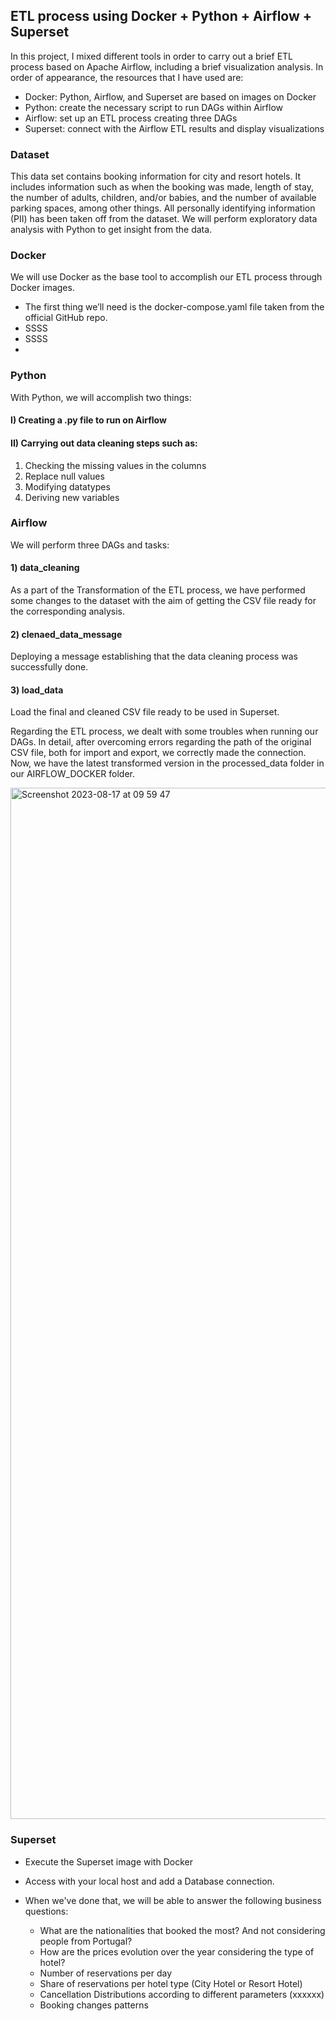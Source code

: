 ## ETL process using Docker + Python + Airflow + Superset

In this project, I mixed different tools in order to carry out a brief ETL process based on Apache Airflow, including a brief visualization analysis. In order of appearance, the resources that I have used are:

- Docker: Python, Airflow, and Superset are based on images on Docker
- Python: create the necessary script to run DAGs within Airflow
- Airflow: set up an ETL process creating three DAGs
- Superset: connect with the Airflow ETL results and display visualizations

### Dataset

This data set contains booking information for city and resort hotels. It includes information such as when the booking was made, length of stay, the number of adults, children, and/or babies, and the number of available parking spaces, among other things. All personally identifying information (PII) has been taken off from the dataset. We will perform exploratory data analysis with Python to get insight from the data.


### Docker

We will use Docker as the base tool to accomplish our ETL process through Docker images.

- The first thing we’ll need is the docker-compose.yaml file taken from the official GitHub repo.
-  SSSS
-  SSSS
-  

### Python

With Python, we will accomplish two things: 

#### I) Creating a .py file to run on Airflow

#### II) Carrying out data cleaning steps such as:

   1) Checking the missing values in the columns
   2) Replace null values
   3) Modifying datatypes
   4) Deriving new variables

### Airflow

We will perform three DAGs and tasks:

#### 1) data_cleaning

As a part of the Transformation of the ETL process, we have performed some changes to the dataset with the aim of getting the CSV file ready for the corresponding analysis.
   
#### 2) clenaed_data_message

Deploying a message establishing that the data cleaning process was successfully done.

#### 3) load_data

Load the final and cleaned CSV file ready to be used in Superset.

Regarding the ETL process, we dealt with some troubles when running our DAGs. In detail, after overcoming errors regarding the path of the original CSV file, both for import and export, we correctly made the connection. Now, we have the latest transformed version in the processed_data folder in our AIRFLOW_DOCKER folder.

<img width="1650" alt="Screenshot 2023-08-17 at 09 59 47" src="https://github.com/jgalvalisi/airflow/assets/97465207/88389e33-150a-462a-90c5-a6acc47b4a07">


### Superset

- Execute the Superset image with Docker
- Access with your local host and add a Database connection.
- When we've done that, we will be able to answer the following business questions:

   - What are the nationalities that booked the most? And not considering people from Portugal?
   - How are the prices evolution over the year considering the type of hotel?
   - Number of reservations per day
   - Share of reservations per hotel type (City Hotel or Resort Hotel)
   - Cancellation Distributions according to different parameters (xxxxxx)   
   - Booking changes patterns
   
